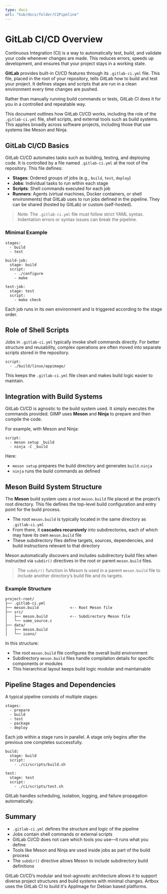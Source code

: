 ```yaml
---
type: docs
url: "hub/docs/folder/CIPipeline"
---
```


# GitLab CI/CD Overview

Continuous Integration (CI) is a way to automatically test, build, and validate your code whenever changes are made. This reduces errors, speeds up development, and ensures that your project stays in a working state.

**GitLab** provides built-in CI/CD features through its `.gitlab-ci.yml` file. This file, placed in the root of your repository, tells GitLab how to build and test your project. It defines stages and scripts that are run in a clean environment every time changes are pushed.

Rather than manually running build commands or tests, GitLab CI does it for you in a controlled and repeatable way.

This document outlines how GitLab CI/CD works, including the role of the `.gitlab-ci.yml` file, shell scripts, and external tools such as build systems. This applies broadly across software projects, including those that use systems like Meson and Ninja.

## GitLab CI/CD Basics

GitLab CI/CD automates tasks such as building, testing, and deploying code. It is controlled by a file named `.gitlab-ci.yml` at the root of the repository. This file defines:

- **Stages**: Ordered groups of jobs (e.g., `build`, `test`, `deploy`)
- **Jobs**: Individual tasks to run within each stage
- **Scripts**: Shell commands executed for each job
- **Runners**: Agents (virtual machines, Docker containers, or shell environments) that GitLab uses to run jobs defined in the pipeline. They can be shared (hosted by GitLab) or custom (self-hosted).

> Note: The `.gitlab-ci.yml` file must follow strict YAML syntax. Indentation errors or syntax issues can break the pipeline.

### Minimal Example

```
stages:
  - build
  - test

build-job:
  stage: build
  script:
    - ./configure
    - make

test-job:
  stage: test
  script:
    - make check
```

Each job runs in its own environment and is triggered according to the stage order.

## Role of Shell Scripts

Jobs in `.gitlab-ci.yml` typically invoke shell commands directly. For better structure and reusability, complex operations are often moved into separate scripts stored in the repository.

```
script:
  - ./build/linux/appimage/
```

This keeps the `.gitlab-ci.yml` file clean and makes build logic easier to maintain.

## Integration with Build Systems

GitLab CI/CD is agnostic to the build system used. It simply executes the commands provided. GIMP uses **Meson** and **Ninja** to prepare and then compile the code.

For example, with Meson and Ninja:

```
script:
  - meson setup _build
  - ninja -C _build
```

Here:

- `meson setup` prepares the build directory and generates `build.ninja`
- `ninja` runs the build commands as defined

## Meson Build System Structure

The **Meson** build system uses a root `meson.build` file placed at the project’s root directory. This file defines the top-level build configuration and entry point for the build process.

- The root `meson.build` is typically located in the same directory as `.gitlab-ci.yml`
- From there, it **cascades recursively** into subdirectories, each of which may have its own `meson.build` file
- These subdirectory files define targets, sources, dependencies, and build instructions relevant to that directory

Meson automatically discovers and includes subdirectory build files when instructed via `subdir()` directives in the root or parent `meson.build` files.

> The `subdir()` function in Meson is used in a parent `meson.build` file to include another directory’s build file and its targets.

### Example Structure

```
project-root/
├── .gitlab-ci.yml
├── meson.build              <-- Root Meson file
├── src/
│   ├── meson.build          <-- Subdirectory Meson file
│   └── some_source.c
├── data/
│   ├── meson.build
│   └── icons/
```

In this structure:

- The root `meson.build` file configures the overall build environment
- Subdirectory `meson.build` files handle compilation details for specific components or modules
- This hierarchical layout keeps build logic modular and maintainable

## Pipeline Stages and Dependencies

A typical pipeline consists of multiple stages:

```
stages:
  - prepare
  - build
  - test
  - package
  - deploy
```

Each job within a stage runs in parallel. A stage only begins after the previous one completes successfully.

```
build:
  stage: build
  script:
    - ./ci/scripts/build.sh

test:
  stage: test
  script:
    - ./ci/scripts/test.sh
```

GitLab handles scheduling, isolation, logging, and failure propagation automatically.

## Summary

- `.gitlab-ci.yml` defines the structure and logic of the pipeline
- Jobs contain shell commands or external scripts
- GitLab CI/CD does not care which tools you use—it runs what you define
- Tools like Meson and Ninja are used inside jobs as part of the build process
- The `subdir()` directive allows Meson to include subdirectory build definitions

GitLab CI/CD’s modular and tool-agnostic architecture allows it to support diverse project structures and build systems with minimal changes. Artbox uses the GitLab CI to build it's AppImage for Debian based platforms.

